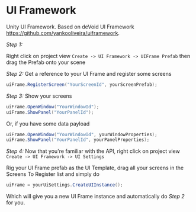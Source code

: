 # UI Framework

Unity UI Framework. Based on deVoid UI Framework https://github.com/yankooliveira/uiframework.

*Step 1:*

Right click on project view
`Create -> UI Framework -> UIFrame Prefab`
then drag the Prefab onto your scene

*Step 2:*
Get a reference to your UI Frame and register some screens
```c#
uiFrame.RegisterScreen("YourScreenId", yourScreenPrefab);
```

*Step 3:*
Show your screens
```c#
uiFrame.OpenWindow("YourWindowId");
uiFrame.ShowPanel("YourPanelId");
```

Or, if you have some data payload

```c#
uiFrame.OpenWindow("YourWindowId", yourWindowProperties);
uiFrame.ShowPanel("YourPanelId", yourPanelProperties);
```

*Step 4:*
Now that you're familiar with the API, right click on project view
`Create -> UI Framework -> UI Settings`

Rig your UI Frame prefab as the UI Template, drag all your screens in the Screens To Register list and simply do

```c#
uiFrame = yourUiSettings.CreateUIInstance();
```

Which will give you a new UI Frame instance and automatically do *Step 2* for you.
